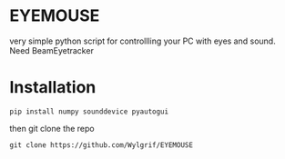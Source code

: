 # EYEMOUSE
very simple python script for controllling your PC with eyes and sound. Need BeamEyetracker
# Installation
```
pip install numpy sounddevice pyautogui
```
then git clone the repo
```
git clone https://github.com/Wylgrif/EYEMOUSE
```
